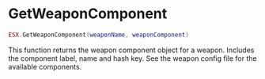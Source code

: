 # GetWeaponComponent

```lua
ESX.GetWeaponComponent(weaponName, weaponComponent)
```

This function returns the weapon component object for a weapon. Includes the component label, name and hash key. See the weapon config file for the available components.